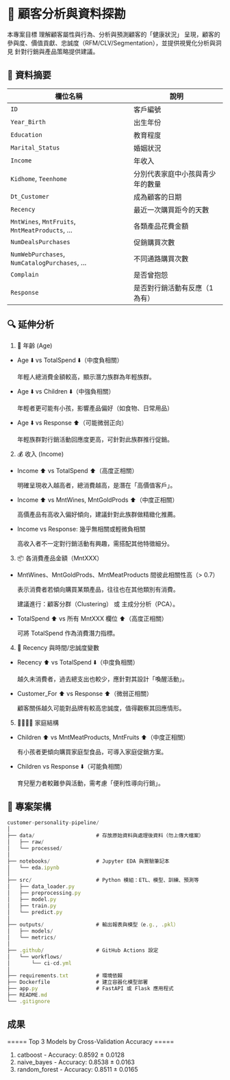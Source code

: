 # 🧠 顧客分析與資料探勘

本專案目標 理解顧客屬性與行為、分析與預測顧客的「健康狀況」
呈現，顧客的參與度、價值貢獻、忠誠度（RFM/CLV/Segmentation），並提供視覺化分析與洞見
針對行銷與產品策略提供建議。
## 📁 資料摘要
| 欄位名稱                                            | 說明               |
| ----------------------------------------------- | ---------------- |
| `ID`                                            | 客戶編號             |
| `Year_Birth`                                    | 出生年份             |
| `Education`                                     | 教育程度             |
| `Marital_Status`                                | 婚姻狀況             |
| `Income`                                        | 年收入              |
| `Kidhome`, `Teenhome`                           | 分別代表家庭中小孩與青少年的數量 |
| `Dt_Customer`                                   | 成為顧客的日期          |
| `Recency`                                       | 最近一次購買距今的天數      |
| `MntWines`, `MntFruits`, `MntMeatProducts`, ... | 各類產品花費金額         |
| `NumDealsPurchases`                             | 促銷購買次數           |
| `NumWebPurchases`, `NumCatalogPurchases`, ...   | 不同通路購買次數         |
| `Complain`                                      | 是否曾抱怨            |
| `Response`                                      | 是否對行銷活動有反應（1 為有） |

## 🔍 延伸分析

1. 🧓 年齡 (Age)
- Age ⬇️ vs TotalSpend ⬇️（中度負相關）

  年輕人總消費金額較高，顯示潛力族群為年輕族群。 

- Age ⬇️ vs Children ⬇️（中強負相關）

  年輕者更可能有小孩，影響產品偏好（如食物、日常用品）

- Age ⬇️ vs Response ⬆️（可能微弱正向）

  年輕族群對行銷活動回應度更高，可針對此族群推行促銷。

2. 💰 收入 (Income)
- Income ⬆️ vs TotalSpend ⬆️（高度正相關）

    明確呈現收入越高者，總消費越高，是潛在「高價值客戶」。

- Income ⬆️ vs MntWines, MntGoldProds ⬆️（中度正相關）

    高價產品有高收入偏好傾向，建議針對此族群做精緻化推薦。

- Income vs Response: 幾乎無相關或輕微負相關

    高收入者不一定對行銷活動有興趣，需搭配其他特徵細分。

3. 📦 各消費產品金額（MntXXX）
- MntWines、MntGoldProds、MntMeatProducts 間彼此相關性高（> 0.7）

    表示消費者若傾向購買某類產品，往往也在其他類別有消費。

    建議進行：顧客分群（Clustering） 或 主成分分析（PCA）。

- TotalSpend ⬆️ vs 所有 MntXXX 欄位 ⬆️（高度正相關）

    可將 TotalSpend 作為消費潛力指標。

4. 📅 Recency 與時間/忠誠度變數
- Recency ⬆️ vs TotalSpend ⬇️（中度負相關）

    越久未消費者，過去總支出也較少，應針對其設計「喚醒活動」。

- Customer_For ⬆️ vs Response ⬆️（微弱正相關）

    顧客關係越久可能對品牌有較高忠誠度，值得觀察其回應情形。
5. 👨‍👩‍👧‍👦 家庭結構
- Children ⬆️ vs MntMeatProducts, MntFruits ⬆️（中度正相關）

    有小孩者更傾向購買家庭型食品，可導入家庭促銷方案。

- Children vs Response ⬇️（可能負相關）

    育兒壓力者較難參與活動，需考慮「便利性導向行銷」。

## 📁 專案架構
```js
customer-personality-pipeline/
│
├── data/                    # 存放原始資料與處理後資料（勿上傳大檔案）
│   ├── raw/
│   └── processed/
│
├── notebooks/               # Jupyter EDA 與實驗筆記本
│   └── eda.ipynb
│
├── src/                     # Python 模組：ETL、模型、訓練、預測等
│   ├── data_loader.py
│   ├── preprocessing.py    
│   ├── model.py
│   ├── train.py
│   └── predict.py
│
├── outputs/                 # 輸出報表與模型（e.g., .pkl）
│   ├── models/
│   └── metrics/
│
├── .github/                 # GitHub Actions 設定
│   └── workflows/
│       └── ci-cd.yml
│
├── requirements.txt         # 環境依賴
├── Dockerfile               # 建立容器化模型部署
├── app.py                   # FastAPI 或 Flask 應用程式
├── README.md
└── .gitignore

```

## 成果
===== Top 3 Models by Cross-Validation Accuracy =====
1. catboost - Accuracy: 0.8592 ± 0.0128
2. naive_bayes - Accuracy: 0.8538 ± 0.0163
3. random_forest - Accuracy: 0.8511 ± 0.0165